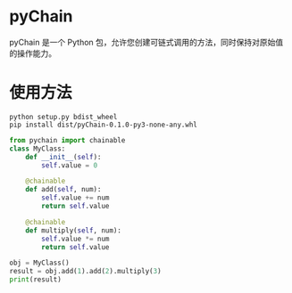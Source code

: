 # pyChain

pyChain 是一个 Python 包，允许您创建可链式调用的方法，同时保持对原始值的操作能力。


# 使用方法

```
python setup.py bdist_wheel
pip install dist/pyChain-0.1.0-py3-none-any.whl
```

```python
from pychain import chainable
class MyClass:
    def __init__(self):
        self.value = 0

    @chainable
    def add(self, num):
        self.value += num
        return self.value

    @chainable
    def multiply(self, num):
        self.value *= num
        return self.value

obj = MyClass()
result = obj.add(1).add(2).multiply(3)
print(result)
```